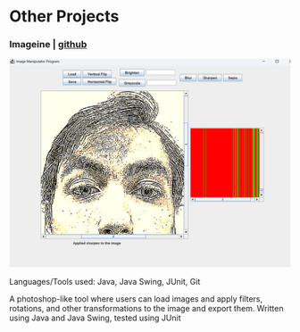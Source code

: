 # Other Projects

### Imageine | [github](https://github.com/ramjsandal/Imageine/)


![alt text](imageine.png)


Languages/Tools used: Java, Java Swing, JUnit, Git

A photoshop-like tool where users can load images and apply filters, rotations, and other transformations to the image and export them.
Written using Java and Java Swing, tested using JUnit



